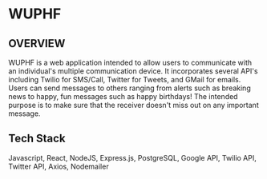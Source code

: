# WUPHF

## OVERVIEW
WUPHF is a web application intended to allow users to communicate with an individual's multiple communication device. It incorporates several API's including Twilio for SMS/Call, Twitter for Tweets, and GMail for emails. Users can send messages to others ranging from alerts such as breaking news to happy, fun messages such as happy birthdays! The intended purpose is to make sure that the receiver doesn't miss out on any important message.

## Tech Stack
Javascript, React, NodeJS, Express.js, PostgreSQL, Google API, Twilio API, Twitter API, Axios, Nodemailer
